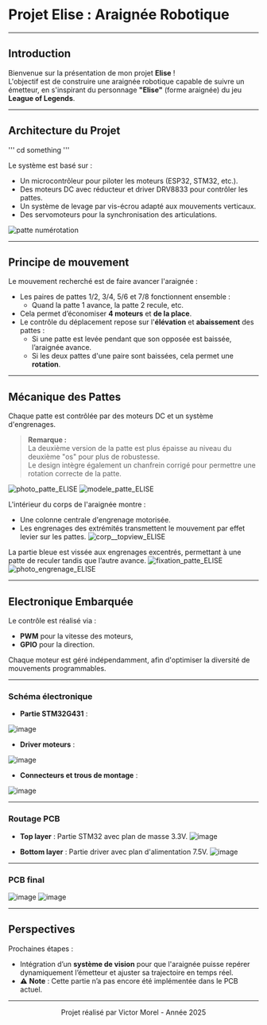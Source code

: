 # Projet Elise : Araignée Robotique

---

## Introduction

Bienvenue sur la présentation de mon projet **Elise** !  
L'objectif est de construire une araignée robotique capable de suivre un émetteur, en s'inspirant du personnage **"Elise"** (forme araignée) du jeu **League of Legends**.

---

## Architecture du Projet

'''
cd something 
'''

Le système est basé sur :
- Un microcontrôleur pour piloter les moteurs (ESP32, STM32, etc.).
- Des moteurs DC avec réducteur et driver DRV8833 pour contrôler les pattes.
- Un système de levage par vis-écrou adapté aux mouvements verticaux.
- Des servomoteurs pour la synchronisation des articulations.

![patte numérotation](https://github.com/user-attachments/assets/8f8c0ff6-cf90-49e2-8686-b84d244657de)


---

## Principe de mouvement

Le mouvement recherché est de faire avancer l'araignée :
- Les paires de pattes 1/2, 3/4, 5/6 et 7/8 fonctionnent ensemble :  
  - Quand la patte 1 avance, la patte 2 recule, etc.
- Cela permet d’économiser **4 moteurs** et **de la place**.
- Le contrôle du déplacement repose sur l'**élévation** et **abaissement** des pattes :
  - Si une patte est levée pendant que son opposée est baissée, l’araignée avance.
  - Si les deux pattes d'une paire sont baissées, cela permet une **rotation**.

---

## Mécanique des Pattes

Chaque patte est contrôlée par des moteurs DC et un système d'engrenages.

> **Remarque :**  
> La deuxième version de la patte est plus épaisse au niveau du deuxième "os" pour plus de robustesse.  
> Le design intègre également un chanfrein corrigé pour permettre une rotation correcte de la patte.

![photo_patte_ELISE](https://github.com/user-attachments/assets/0a2d7b01-e418-49be-8b43-c5079cd56dd3)
![modele_patte_ELISE](https://github.com/user-attachments/assets/8be8aed2-c5b8-4565-86b9-8490ab632d3f)


L'intérieur du corps de l'araignée montre :
- Une colonne centrale d'engrenage motorisée.
- Les engrenages des extrémités transmettent le mouvement par effet levier sur les pattes.
![corp__topview_ELISE](https://github.com/user-attachments/assets/b24d40f7-9911-4887-8833-2a1f1961622a)



La partie bleue est vissée aux engrenages excentrés, permettant à une patte de reculer tandis que l’autre avance.
![fixation_patte_ELISE](https://github.com/user-attachments/assets/ac6329e4-fa3f-455d-ad92-fa3aee28b8eb)
![photo_engrenage_ELISE](https://github.com/user-attachments/assets/74fefcbe-bb91-4981-84bd-7800ae79f679)



---

## Electronique Embarquée

Le contrôle est réalisé via :
- **PWM** pour la vitesse des moteurs,
- **GPIO** pour la direction.

Chaque moteur est géré indépendamment, afin d'optimiser la diversité de mouvements programmables.

---

### Schéma électronique

- **Partie STM32G431** :

![image](https://github.com/user-attachments/assets/7cee185d-01cd-4c83-9915-2a7232a30f27)


- **Driver moteurs** :

![image](https://github.com/user-attachments/assets/6d4ff623-47fb-44ad-8482-fb5006ec64dd)


- **Connecteurs et trous de montage** :

![image](https://github.com/user-attachments/assets/79dd16a0-7c6e-4142-9e9e-34cb45a0a3fa)


---

### Routage PCB

- **Top layer** : Partie STM32 avec plan de masse 3.3V.
![image](https://github.com/user-attachments/assets/b8691817-0cc5-4517-8409-10e7a6af6c81)

- **Bottom layer** : Partie driver avec plan d'alimentation 7.5V.
![image](https://github.com/user-attachments/assets/26b888ae-7ad8-4f40-b9a9-ae0ca1ab16fe)


---

### PCB final

![image](https://github.com/user-attachments/assets/0c76d15b-6af6-4052-8b53-9aff4320a54a)
![image](https://github.com/user-attachments/assets/759c7405-7a90-4887-be61-a7fd35ff9ed7)


---

## Perspectives

Prochaines étapes :
- Intégration d’un **système de vision** pour que l'araignée puisse repérer dynamiquement l’émetteur et ajuster sa trajectoire en temps réel.
- ⚠️ **Note** : Cette partie n’a pas encore été implémentée dans le PCB actuel.

---

<p align="center">
  Projet réalisé par Victor Morel - Année 2025
</p>
